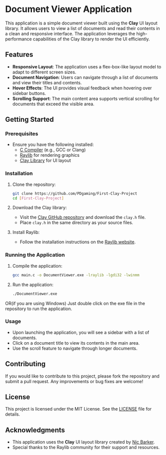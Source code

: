 # Document Viewer Application

This application is a simple document viewer built using the **Clay** UI layout library. It allows users to view a list of documents and read their contents in a clean and responsive interface. The application leverages the high-performance capabilities of the Clay library to render the UI efficiently.

## Features

- **Responsive Layout**: The application uses a flex-box-like layout model to adapt to different screen sizes.
- **Document Navigation**: Users can navigate through a list of documents and view their titles and contents.
- **Hover Effects**: The UI provides visual feedback when hovering over sidebar buttons.
- **Scrolling Support**: The main content area supports vertical scrolling for documents that exceed the visible area.

## Getting Started

### Prerequisites

- Ensure you have the following installed:
  - [C Compiler](https://gcc.gnu.org/) (e.g., GCC or Clang)
  - [Raylib](https://www.raylib.com/) for rendering graphics
  - [Clay Library](https://github.com/nicbarker/clay) for UI layout

### Installation

1. Clone the repository:
   ```bash
   git clone https://github.com/PDgaming/First-Clay-Project
   cd [First-Clay-Project]
   ```

2. Download the Clay library:
   - Visit the [Clay GitHub repository](https://github.com/nicbarker/clay) and download the `clay.h` file.
   - Place `clay.h` in the same directory as your source files.

3. Install Raylib:
   - Follow the installation instructions on the [Raylib website](https://www.raylib.com/).

### Running the Application

1. Compile the application:
   ```bash
   gcc main.c -o DocumentViewer.exe -lraylib -lgdi32 -lwinmm
   ```

2. Run the application:
   ```bash
   ./DocumentViewer.exe
   ```
OR(if you are using Windows)
Just double click on the exe file in the repository to run the application.

### Usage

- Upon launching the application, you will see a sidebar with a list of documents.
- Click on a document title to view its contents in the main area.
- Use the scroll feature to navigate through longer documents.

## Contributing

If you would like to contribute to this project, please fork the repository and submit a pull request. Any improvements or bug fixes are welcome!

## License

This project is licensed under the MIT License. See the [LICENSE](LICENSE) file for details.

## Acknowledgments

- This application uses the **Clay** UI layout library created by [Nic Barker](https://github.com/nicbarker/clay).
- Special thanks to the Raylib community for their support and resources.
